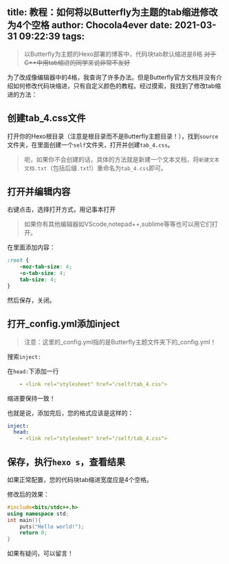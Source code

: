 title: 教程：如何将以Butterfly为主题的tab缩进修改为4个空格
author: Chocola4ever
date: 2021-03-31 09:22:39
tags:
---
> 以Butterfly为主题的Hexo部署的博客中，代码块tab默认缩进是8格 ~~对于C++中用tab缩进的同学来说非常不友好~~

为了改成像编辑器中的4格，我查询了许多办法。但是Butterfly官方文档并没有介绍如何修改代码块缩进，只有自定义颜色的教程。经过摸索，我找到了修改tab缩进的方法：

## 创建tab_4.css文件

打开你的Hexo根目录（注意是根目录而不是Butterfly主题目录！），找到`source`文件夹，在里面创建一个`self`文件夹，打开并创建`tab_4.css`。

> 呃，如果你不会创建的话，具体的方法就是新建一个文本文档，将`新建文本文档.txt`（包括后缀`.txt`!）重命名为`tab_4.css`即可。

## 打开并编辑内容

右键点击，选择打开方式，用记事本打开

> 如果你有其他编辑器如VScode,notepad++,sublime等等也可以用它们打开。

在里面添加内容：

``` css
:root {
	-moz-tab-size: 4;
	-o-tab-size: 4;
	tab-size: 4;
}
```

然后保存，关闭。

## 打开_config.yml添加inject

> 注意：这里的_config.yml指的是Butterfly主题文件夹下的_config.yml！

搜索`inject:`

在`head:`下添加一行

```yml
    - <link rel="stylesheet" href="/self/tab_4.css">
```

缩进要保持一致！

也就是说，添加完后，您的格式应该是这样的：

```yml
inject:
  head:
    - <link rel="stylesheet" href="/self/tab_4.css">
```

## 保存，执行`hexo s`，查看结果

如果正常配置，您的代码块tab缩进宽度应是4个空格。

修改后的效果：

```cpp
#include<bits/stdc++.h>
using namespace std;
int main(){
	puts("Hello world!");
	return 0;
}
```

如果有疑问，可以留言！